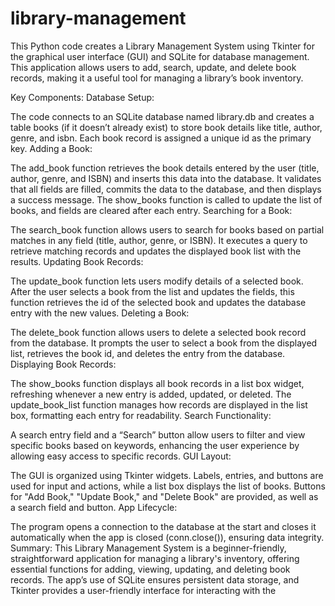 # library-management
This Python code creates a Library Management System using Tkinter for the graphical user interface (GUI) and SQLite for database management. This application allows users to add, search, update, and delete book records, making it a useful tool for managing a library’s book inventory.

Key Components: Database Setup:

The code connects to an SQLite database named library.db and creates a table books (if it doesn’t already exist) to store book details like title, author, genre, and isbn. Each book record is assigned a unique id as the primary key. Adding a Book:

The add_book function retrieves the book details entered by the user (title, author, genre, and ISBN) and inserts this data into the database. It validates that all fields are filled, commits the data to the database, and then displays a success message. The show_books function is called to update the list of books, and fields are cleared after each entry. Searching for a Book:

The search_book function allows users to search for books based on partial matches in any field (title, author, genre, or ISBN). It executes a query to retrieve matching records and updates the displayed book list with the results. Updating Book Records:

The update_book function lets users modify details of a selected book. After the user selects a book from the list and updates the fields, this function retrieves the id of the selected book and updates the database entry with the new values. Deleting a Book:

The delete_book function allows users to delete a selected book record from the database. It prompts the user to select a book from the displayed list, retrieves the book id, and deletes the entry from the database. Displaying Book Records:

The show_books function displays all book records in a list box widget, refreshing whenever a new entry is added, updated, or deleted. The update_book_list function manages how records are displayed in the list box, formatting each entry for readability. Search Functionality:

A search entry field and a “Search” button allow users to filter and view specific books based on keywords, enhancing the user experience by allowing easy access to specific records. GUI Layout:

The GUI is organized using Tkinter widgets. Labels, entries, and buttons are used for input and actions, while a list box displays the list of books. Buttons for "Add Book," "Update Book," and "Delete Book" are provided, as well as a search field and button. App Lifecycle:

The program opens a connection to the database at the start and closes it automatically when the app is closed (conn.close()), ensuring data integrity. Summary: This Library Management System is a beginner-friendly, straightforward application for managing a library's inventory, offering essential functions for adding, viewing, updating, and deleting book records. The app’s use of SQLite ensures persistent data storage, and Tkinter provides a user-friendly interface for interacting with the
